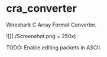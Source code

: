 # cra_converter
Wireshark C Array Format Converter. 


![](./Screenshot.png = 250x)


TODO: Enable editing packets in ASCII.
